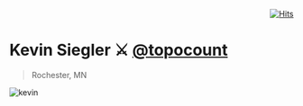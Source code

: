 <div align="right">
  
[![Hits](https://hits.seeyoufarm.com/api/count/incr/badge.svg?url=https%3A%2F%2Fgithub.com%2FUnderground-Railroad%2FmagnificentMammals%2Fblob%2Fmain%2FmagnificentMammals%2Fkevin.md&count_bg=%23FF10B2&title_bg=%23555555&icon=reverbnation.svg&icon_color=%23E7E7E7&title=hits&edge_flat=false)](https://hits.seeyoufarm.com)
  
 </div>
 
# Kevin Siegler ⚔️ [@topocount](https://twitter.com/topocount)
> Rochester, MN
> 
![kevin](https://pbs.twimg.com/profile_images/1381990570244124676/f9C81XR7_400x400.jpg)
